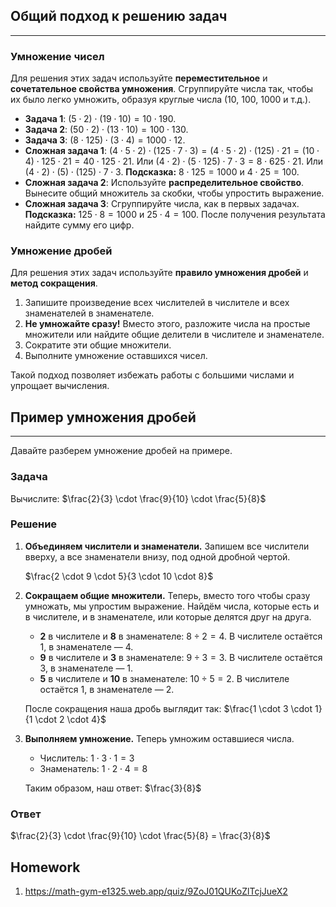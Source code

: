 ## Общий подход к решению задач

---

### Умножение чисел

Для решения этих задач используйте **переместительное** и **сочетательное свойства умножения**. Сгруппируйте числа так, чтобы их было легко умножить, образуя круглые числа (10, 100, 1000 и т.д.).

- **Задача 1**: $(5 \cdot 2) \cdot (19 \cdot 10) = 10 \cdot 190$.
- **Задача 2**: $(50 \cdot 2) \cdot (13 \cdot 10) = 100 \cdot 130$.
- **Задача 3**: $(8 \cdot 125) \cdot (3 \cdot 4) = 1000 \cdot 12$.
- **Сложная задача 1**: $(4 \cdot 5 \cdot 2) \cdot (125 \cdot 7 \cdot 3) = (4 \cdot 5 \cdot 2) \cdot (125) \cdot 21 = (10 \cdot 4) \cdot 125 \cdot 21 = 40 \cdot 125 \cdot 21$. Или $(4 \cdot 2) \cdot (5 \cdot 125) \cdot 7 \cdot 3 = 8 \cdot 625 \cdot 21$. Или $(4 \cdot 2) \cdot (5) \cdot (125) \cdot 7 \cdot 3$. **Подсказка:** $8 \cdot 125 = 1000$ и $4 \cdot 25 = 100$.
- **Сложная задача 2**: Используйте **распределительное свойство**. Вынесите общий множитель за скобки, чтобы упростить выражение.
- **Сложная задача 3**: Сгруппируйте числа, как в первых задачах. **Подсказка:** $125 \cdot 8 = 1000$ и $25 \cdot 4 = 100$. После получения результата найдите сумму его цифр.

### Умножение дробей

Для решения этих задач используйте **правило умножения дробей** и **метод сокращения**.

1.  Запишите произведение всех числителей в числителе и всех знаменателей в знаменателе.
2.  **Не умножайте сразу!** Вместо этого, разложите числа на простые множители или найдите общие делители в числителе и знаменателе.
3.  Сократите эти общие множители.
4.  Выполните умножение оставшихся чисел.

Такой подход позволяет избежать работы с большими числами и упрощает вычисления.

## Пример умножения дробей

---

Давайте разберем умножение дробей на примере.

### Задача

Вычислите: $\frac{2}{3} \cdot \frac{9}{10} \cdot \frac{5}{8}$

### Решение

1.  **Объединяем числители и знаменатели.**
    Запишем все числители вверху, а все знаменатели внизу, под одной дробной чертой.

    $\frac{2 \cdot 9 \cdot 5}{3 \cdot 10 \cdot 8}$

2.  **Сокращаем общие множители.**
    Теперь, вместо того чтобы сразу умножать, мы упростим выражение. Найдём числа, которые есть и в числителе, и в знаменателе, или которые делятся друг на друга.
    - **2** в числителе и **8** в знаменателе: $8 \div 2 = 4$. В числителе остаётся 1, в знаменателе — 4.
    - **9** в числителе и **3** в знаменателе: $9 \div 3 = 3$. В числителе остаётся 3, в знаменателе — 1.
    - **5** в числителе и **10** в знаменателе: $10 \div 5 = 2$. В числителе остаётся 1, в знаменателе — 2.

    После сокращения наша дробь выглядит так:
    $\frac{1 \cdot 3 \cdot 1}{1 \cdot 2 \cdot 4}$

3.  **Выполняем умножение.**
    Теперь умножим оставшиеся числа.
    - Числитель: $1 \cdot 3 \cdot 1 = 3$
    - Знаменатель: $1 \cdot 2 \cdot 4 = 8$

    Таким образом, наш ответ:
    $\frac{3}{8}$

### Ответ

$\frac{2}{3} \cdot \frac{9}{10} \cdot \frac{5}{8} = \frac{3}{8}$

## Homework

1. https://math-gym-e1325.web.app/quiz/9ZoJ01QUKoZlTcjJueX2
